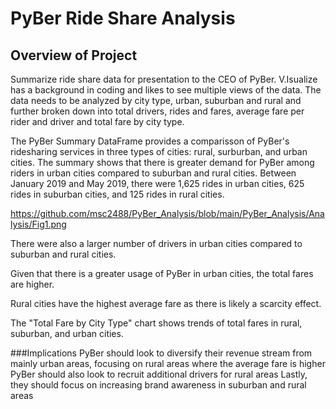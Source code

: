 # PyBer Ride Share Analysis  

## Overview of Project
Summarize ride share data for presentation to the CEO of PyBer. V.Isualize has a background in coding and likes to see multiple views of the data. The data needs to be analyzed by city type, urban, suburban and rural and further broken down into total drivers, rides and fares, average fare per rider and driver and total fare by city type. 

The PyBer Summary DataFrame provides a comparisson of PyBer's ridesharing services in three types of cities: rural, surburban, and urban cities. The summary shows that there is greater demand for PyBer among riders in urban cities compared to suburban and rural cities. Between January 2019 and May 2019, there were 1,625 rides in urban cities, 625 rides in suburban cities, and 125 rides in rural cities. 

https://github.com/msc2488/PyBer_Analysis/blob/main/PyBer_Analysis/Analysis/Fig1.png

There were also a larger number of drivers in urban cities compared to suburban and rural cities. 

Given that there is a greater usage of PyBer in urban cities, the total fares are higher. 

Rural cities have the highest average fare as there is likely a scarcity effect. 

The "Total Fare by City Type" chart shows trends of total fares in rural, suburban, and urban cities.


###Implications
PyBer should look to diversify their revenue stream from mainly urban areas, focusing on rural areas where the average fare is higher
PyBer should also look to recruit additional drivers for rural areas
Lastly, they should focus on increasing brand awareness in suburban and rural areas 
